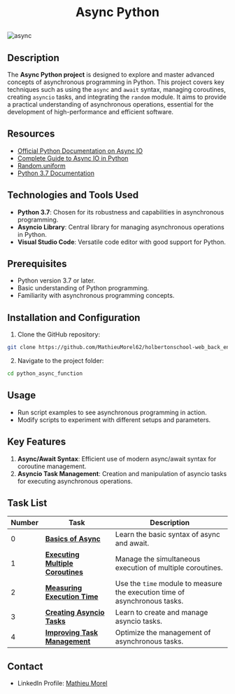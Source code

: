 # <p align="center">Async Python</p>

![async](https://github.com/MathieuMorel62/holbertonschool-web_back_end/assets/113856302/071cc2a4-58bd-4924-b27d-3e3bf0380362)

## Description
The **Async Python project** is designed to explore and master advanced concepts of asynchronous programming in Python. This project covers key techniques such as using the `async` and `await` syntax, managing coroutines, creating `asyncio` tasks, and integrating the `random` module. It aims to provide a practical understanding of asynchronous operations, essential for the development of high-performance and efficient software.

## Resources
- [Official Python Documentation on Async IO](https://docs.python.org/3/library/asyncio.html)
- [Complete Guide to Async IO in Python](https://realpython.com/async-io-python/)
- [Random.uniform](https://docs.python.org/3/library/random.html#random.uniform)
- [Python 3.7 Documentation](https://docs.python.org/3.7/)

## Technologies and Tools Used
- **Python 3.7**: Chosen for its robustness and capabilities in asynchronous programming.
- **Asyncio Library**: Central library for managing asynchronous operations in Python.
- **Visual Studio Code**: Versatile code editor with good support for Python.

## Prerequisites
- Python version 3.7 or later.
- Basic understanding of Python programming.
- Familiarity with asynchronous programming concepts.

## Installation and Configuration
1. Clone the GitHub repository:

```bash
git clone https://github.com/MathieuMorel62/holbertonschool-web_back_end.git
```

2. Navigate to the project folder: 

```bash
cd python_async_function
```

## Usage
- Run script examples to see asynchronous programming in action.
- Modify scripts to experiment with different setups and parameters.

## Key Features
1. **Async/Await Syntax**: Efficient use of modern async/await syntax for coroutine management.
2. **Asyncio Task Management**: Creation and manipulation of asyncio tasks for executing asynchronous operations.

## Task List

| Number | Task | Description |
| ------ | ---- | ----------- |
| 0 | [**Basics of Async**](https://github.com/MathieuMorel62/holbertonschool-web_back_end/blob/main/python_async_function/0-basic_async_syntax.py) | Learn the basic syntax of async and await. |
| 1 | [**Executing Multiple Coroutines**](https://github.com/MathieuMorel62/holbertonschool-web_back_end/blob/main/python_async_function/1-concurrent_coroutines.py) | Manage the simultaneous execution of multiple coroutines. |
| 2 | [**Measuring Execution Time**](https://github.com/MathieuMorel62/holbertonschool-web_back_end/blob/main/python_async_function/2-measure_runtime.py) | Use the `time` module to measure the execution time of asynchronous tasks. |
| 3 | [**Creating Asyncio Tasks**](https://github.com/MathieuMorel62/holbertonschool-web_back_end/blob/main/python_async_function/3-tasks.py) | Learn to create and manage asyncio tasks. |
| 4 | [**Improving Task Management**](https://github.com/MathieuMorel62/holbertonschool-web_back_end/blob/main/python_async_function/4-tasks.py) | Optimize the management of asynchronous tasks. |

## Contact
- LinkedIn Profile: [Mathieu Morel](https://www.linkedin.com/in/mathieu-morel-9ab457261/)
